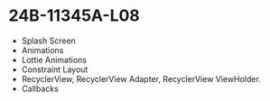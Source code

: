 # 24B-11345A-L08

- Splash Screen
- Animations
- Lottie Animations
- Constraint Layout
- RecyclerView, RecyclerView Adapter, RecyclerView ViewHolder.
- Callbacks
